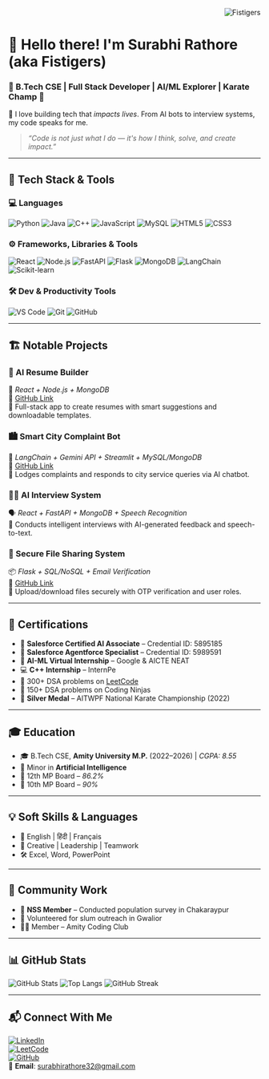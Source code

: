 <!-- Profile Views Counter -->
<p align="right">
  <img src="https://komarev.com/ghpvc/?username=Fistigers&label=Profile%20Views&color=0e75b6&style=flat" alt="Fistigers" />
</p>

# 👋 Hello there! I'm **Surabhi Rathore** (aka **Fistigers**)  
### 🧠 B.Tech CSE | Full Stack Developer | AI/ML Explorer | Karate Champ 🥋  

🌟 I love building tech that *impacts lives*. From AI bots to interview systems, my code speaks for me.

> _“Code is not just what I do — it's how I think, solve, and create impact.”_

---

## 🧰 Tech Stack & Tools

### 💻 Languages  
![Python](https://img.shields.io/badge/Python-3776AB?style=for-the-badge&logo=python&logoColor=white)
![Java](https://img.shields.io/badge/Java-007396?style=for-the-badge&logo=java&logoColor=white)
![C++](https://img.shields.io/badge/C++-00599C?style=for-the-badge&logo=c%2B%2B&logoColor=white)
![JavaScript](https://img.shields.io/badge/JavaScript-F7DF1E?style=for-the-badge&logo=javascript&logoColor=black)
![MySQL](https://img.shields.io/badge/MySQL-005C84?style=for-the-badge&logo=mysql&logoColor=white)
![HTML5](https://img.shields.io/badge/HTML5-E34F26?style=for-the-badge&logo=html5&logoColor=white)
![CSS3](https://img.shields.io/badge/CSS3-1572B6?style=for-the-badge&logo=css3&logoColor=white)

### ⚙️ Frameworks, Libraries & Tools  
![React](https://img.shields.io/badge/React-20232A?style=for-the-badge&logo=react&logoColor=61DAFB)
![Node.js](https://img.shields.io/badge/Node.js-339933?style=for-the-badge&logo=nodedotjs&logoColor=white)
![FastAPI](https://img.shields.io/badge/FastAPI-005f5f?style=for-the-badge&logo=fastapi&logoColor=white)
![Flask](https://img.shields.io/badge/Flask-000000?style=for-the-badge&logo=flask&logoColor=white)
![MongoDB](https://img.shields.io/badge/MongoDB-47A248?style=for-the-badge&logo=mongodb&logoColor=white)
![LangChain](https://img.shields.io/badge/LangChain-purple?style=for-the-badge)
![Scikit-learn](https://img.shields.io/badge/Scikit--learn-F7931E?style=for-the-badge&logo=scikit-learn&logoColor=white)

### 🛠️ Dev & Productivity Tools  
![VS Code](https://img.shields.io/badge/VS%20Code-007ACC?style=for-the-badge&logo=visual-studio-code&logoColor=white)
![Git](https://img.shields.io/badge/Git-F05032?style=for-the-badge&logo=git&logoColor=white)
![GitHub](https://img.shields.io/badge/GitHub-181717?style=for-the-badge&logo=github)

---

## 🏗️ Notable Projects

### 🚀 AI Resume Builder  
🧠 *React + Node.js + MongoDB*  
🔗 [GitHub Link](https://github.com/Fistigers/AI-Resume-Builder)  
📌 Full-stack app to create resumes with smart suggestions and downloadable templates.

### 🏙️ Smart City Complaint Bot  
🤖 *LangChain + Gemini API + Streamlit + MySQL/MongoDB*  
🔗 [GitHub Link](https://github.com/Fistigers/SmartCityBot)  
📌 Lodges complaints and responds to city service queries via AI chatbot.

### 🧑‍💻 AI Interview System  
🗣️ *React + FastAPI + MongoDB + Speech Recognition*  
📌 Conducts intelligent interviews with AI-generated feedback and speech-to-text.

### 🔐 Secure File Sharing System  
📦 *Flask + SQL/NoSQL + Email Verification*  
🔗 [GitHub Link](https://github.com/Fistigers/SecureFileShare)  
📌 Upload/download files securely with OTP verification and user roles.

---

## 📜 Certifications

- 🥇 **Salesforce Certified AI Associate** – Credential ID: 5895185  
- 🥈 **Salesforce Agentforce Specialist** – Credential ID: 5989591  
- 🤖 **AI-ML Virtual Internship** – Google & AICTE NEAT  
- 💻 **C++ Internship** – InternPe  
- 🧠 300+ DSA problems on [LeetCode](https://leetcode.com/u/surabhi32_rathore/)  
- 🏅 150+ DSA problems on Coding Ninjas  
- 🥋 **Silver Medal** – AITWPF National Karate Championship (2022)

---

## 🎓 Education

- 🎓 B.Tech CSE, **Amity University M.P.** (2022–2026) | *CGPA: 8.55*  
- 📘 Minor in **Artificial Intelligence**  
- 📗 12th MP Board – *86.2%*  
- 📕 10th MP Board – *90%*

---

## 💡 Soft Skills & Languages

- 💬 English | हिंदी | Français  
- 💼 Creative | Leadership | Teamwork  
- 🛠️ Excel, Word, PowerPoint

---

## 👥 Community Work

- 👣 **NSS Member** – Conducted population survey in Chakaraypur  
- 🧺 Volunteered for slum outreach in Gwalior  
- 👩‍💻 Member – Amity Coding Club

---

## 📊 GitHub Stats

![GitHub Stats](https://github-readme-stats.vercel.app/api?username=Fistigers&show_icons=true&theme=radical)
![Top Langs](https://github-readme-stats.vercel.app/api/top-langs/?username=Fistigers&layout=compact&theme=tokyonight)
![GitHub Streak](https://streak-stats.demolab.com?user=Fistigers&theme=dark)

---

## 📬 Connect With Me

[![LinkedIn](https://img.shields.io/badge/LinkedIn-Surabhi%20Rathore-blue?style=for-the-badge&logo=linkedin)](https://www.linkedin.com/in/surabhi-rathore1)  
[![LeetCode](https://img.shields.io/badge/LeetCode-surabhi32_rathore-orange?style=for-the-badge&logo=leetcode)](https://leetcode.com/u/surabhi32_rathore/)  
[![GitHub](https://img.shields.io/badge/GitHub-Fistigers-181717?style=for-the-badge&logo=github)](https://github.com/Fistigers)  
📧 **Email**: surabhirathore32@gmail.com

